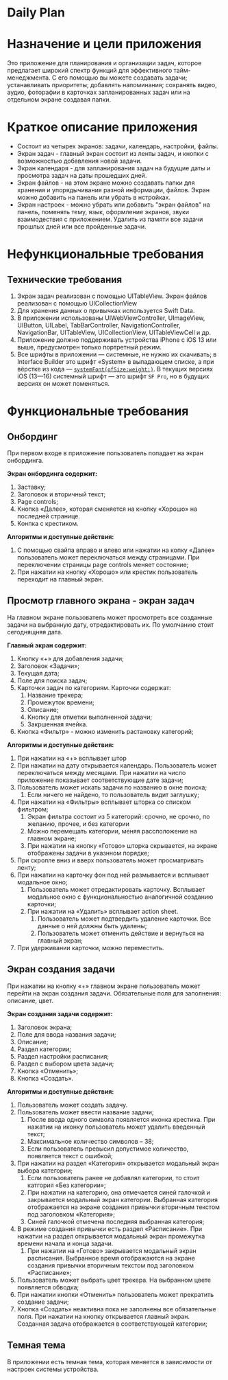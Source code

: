 # Daily Plan

# Назначение и цели приложения

Это приложение для планирования и организации задач, которое предлагает широкий спектр функций для эффективного тайм-менеджмента. С его помощью вы можете создавать задачи; устанавливать приоритеты; добавлять напоминания; сохранять видео, аудио, фоторафии в карточках запланированных задач или на отдельном экране создавая папки.

# Краткое описание приложения

- Состоит из четырех экранов: задачи, календарь, настройки, файлы.
- Экран задач - главный экран состоит из ленты задач, и кнопки с возможностью добавления новой задачи.
- Экран календаря - для запланирования задач на будущие даты и просмотра задач на даты прошедших дней.
- Экран файлов - на этом экране можно создавать папки для хранения и упорядычивания разной информации, файлов. Экран можно добавить на панель или убрать в нстройках.
- Экран настроек - можно убрать или добавить "экран файлов" на панель, поменять тему, язык, оформление экранов, звуки взаимодествия с приложением. Удалить из памяти все задачи прошлых дней или все пройденные задачи.

# Нефункциональные требования

## Технические требования

1. Экран задач реализован с помощью UITableView. Экран файлов реализован с помощью UICollectionView
2. Для хранения данных о привычках используется Swift Data.
3. В приложении использованы UIWebViewController, UImageView, UIButton, UILabel, TabBarController, NavigationController, NavigationBar, UITableView, UICollectionView, UITableViewCell и др.
4. Приложение должно поддерживать устройства iPhone с iOS 13 или выше, предусмотрен только портретный режим.
5. Все шрифты в приложении — системные, не нужно их скачивать; в Interface Builder это шрифт «System» в выпадающем списке, а при вёрстке из кода — [`systemFont(ofSize:weight:)`](https://developer.apple.com/documentation/uikit/uifont/1619027-systemfont). В текущих версиях iOS (13—16) системный шрифт — это шрифт `SF Pro`, но в будущих версиях он может поменяться.

# Функциональные требования

## Онбординг

При первом входе в приложение пользователь попадает на экран онбординга.

**Экран онбординга содержит:**

1. Заставку;
2. Заголовок и вторичный текст;
3. Page controls;
4. Кнопка «Далее», которая сменяется на кнопку «Хорошо» на последней странице.
5. Конпка с крестиком.

**Алгоритмы и доступные действия:**

1. С помощью свайпа вправо и влево или нажатии на копку «Далее» пользователь может переключаться между страницами. При переключении страницы page controls меняет состояние;
2. При нажатии на кнопку «Хорошо» или крестик пользователь переходит на главный экран.

## Просмотр главного экрана - экран задач

На главном экране пользователь может просмотреть все созданные задачи на выбранную дату, отредактировать их. По умолчанию стоит сегоднящняя дата.

**Главный экран содержит:**

1. Кнопку «+» для добавления задачи;
2. Заголовок «Задачи»;
3. Текущая дата;
4. Поле для поиска задач;
5. Карточки задач по категориям. Карточки содержат:
    1. Название трекера;
    2. Промежуток времени;
    3. Описание;
    4. Кнопку для отметки выполненной задачи;
    5. Закршенная ячейка.
6. Кнопка «Фильтр» - можно изменить растановку категорий;

**Алгоритмы и доступные действия:**

1. При нажатии на «+» всплывает штор
2. При нажатии на дату открывается календарь. Пользователь может переключаться между месяцами. При нажатии на число приложение показывает соответствующие дате задачи;
3. Пользователь может искать задачи по названию в окне поиска;
    1. Если ничего не найдено, то пользователь видит заглушку;
4. При нажатии на «Фильтры» всплывает шторка со списком фильтром;
    1. Экран фильтра состоит из 5 категорий: срочно, не срочно, по желанию, прочее, и без категории
    2. Можно перемещать категории, меняя рассположение на главном экране;
    3. При нажатии на кнопку «Готово» шторка скрывается, на экране отображены задачи в указнном порядке;
5. При скролле вниз и вверх пользователь может просматривать ленту;
6. При нажатии на карточку фон под ней размывается и всплывает модальное окно;
    1. Пользователь может отредактировать карточку. Всплывает модальное окно с функциональностью аналогичной созданию карточки;
    2. При нажатии на «Удалить» всплывает action sheet.
        1. Пользователь может подтвердить удаление карточки. Все данные о ней должны быть удалены;
        2. Пользователь может отменить действие и вернуться на главный экран;
7. При удерживании карточки, можно переместить.

## Экран создания задачи

При нажатии на кнопку «+» главном экране пользователь может перейти на экран создания задачи. Обязательные поля для заполнения: описание, цвет.

**Экран создания задачи содержит:**

1. Заголовок экрана;
2. Поле для ввода названия задачи;
3. Описание;
4. Раздел категории;
5. Раздел настройки расписания;
6. Раздел с выбором цвета задачи;
7. Кнопка «Отменить»;
8. Кнопка «Создать».

**Алгоритмы и доступные действия:**

1. Пользователь может создать задачу.
2. Пользователь может ввести название задачи;
    1. После ввода одного символа появляется иконка крестика. При нажатии на иконку пользователь может удалить введенный текст;
    2. Максимальное количество символов – 38;
    3. Если пользователь превысил допустимое количество, появляется текст с ошибкой;
3. При нажатии на раздел «Категория» открывается модальный экран выбора категории;
    1. Если пользователь ранее не добавлял категории, то стоит катгория «Без категории»;
    2. При нажатии на категорию, она отмечается синей галочкой и закрывается модальный экран категории. Выбранная категория отображается на экране создания привычки вторичным текстом под заголовком «Категория»;
    3. Синей галочкой отмечена последняя выбранная категория;
4. В режиме создания привычки есть раздел «Расписание». При нажатии на раздел открывается модальный экран промежутка времени начала и конца задачи.
    1. При нажатии на «Готово» закрывается модальный экран расписания. Выбранное время отображаются на экране создания привычки вторичным текстом под заголовком «Расписание»;
5. Пользователь может выбрать цвет трекера. На выбранном цвете появляется обводка;
6. При нажатии кнопки «Отменить» пользователь может прекратить создание задачи;
8. Кнопка «Создать» неактивна пока не заполнены все обязательные поля. При нажатии на кнопку открывается главный экран. Созданная задача отображается в соответствующей категории;

## Темная тема

В приложении есть темная тема, которая меняется в зависимости от настроек системы устройства.
